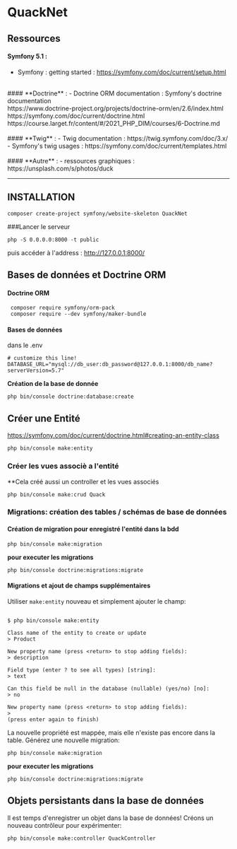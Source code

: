 # QuackNet
## Ressources
#### **Symfony 5.1** : <br> 
- Symfony : getting started : https://symfony.com/doc/current/setup.html <br>
<br>
#### **Doctrine** :  
- Doctrine ORM documentation : Symfony's doctrine documentation <br>
https://www.doctrine-project.org/projects/doctrine-orm/en/2.6/index.html <br>
https://symfony.com/doc/current/doctrine.html <br>
https://course.larget.fr/content/#/2021_PHP_DIM/courses/6-Doctrine.md <br>
<br>
#### **Twig** :
 - Twig documentation : https://twig.symfony.com/doc/3.x/
- Symfony's twig usages : https://symfony.com/doc/current/templates.html
<br><br>
#### **Autre** : 
- ressources graphiques : https://unsplash.com/s/photos/duck

<hr>

## INSTALLATION 
``` 
composer create-project symfony/website-skeleton QuackNet
```
###Lancer le serveur 
```
php -S 0.0.0.0:8000 -t public
```
puis accéder à l'address : 
http://127.0.0.1:8000/

## Bases de données et Doctrine ORM
#### Doctrine ORM
``` 
 composer require symfony/orm-pack
 composer require --dev symfony/maker-bundle
```
#### Bases de données
dans le .env 
````
# customize this line!
DATABASE_URL="mysql://db_user:db_password@127.0.0.1:8000/db_name?serverVersion=5.7"
````
**Création de la base de donnée**
````
php bin/console doctrine:database:create
````

## Créer une Entité
https://symfony.com/doc/current/doctrine.html#creating-an-entity-class
````
php bin/console make:entity
````
### Créer les vues associè a l'entité 
**Cela créé aussi un controller et les vues associés
````
php bin/console make:crud Quack
````
### Migrations: création des tables / schémas de base de données 
#### Création de migration pour enregistré l'entité dans la bdd
````
php bin/console make:migration
````
**pour executer les migrations**
````
php bin/console doctrine:migrations:migrate
````
#### Migrations et ajout de champs supplémentaires
Utiliser `make:entity` nouveau et simplement ajouter le champ:
````

$ php bin/console make:entity

Class name of the entity to create or update
> Product

New property name (press <return> to stop adding fields):
> description

Field type (enter ? to see all types) [string]:
> text

Can this field be null in the database (nullable) (yes/no) [no]:
> no

New property name (press <return> to stop adding fields):
>
(press enter again to finish)
````
La nouvelle propriété est mappée, mais elle n'existe pas encore dans la table. Générez une nouvelle migration:
````
php bin/console make:migration
````
**pour executer les migrations**
````
php bin/console doctrine:migrations:migrate
````

## Objets persistants dans la base de données
Il est temps d'enregistrer un objet dans la base de données! Créons un nouveau contrôleur pour expérimenter:
````
php bin/console make:controller QuackController
````

